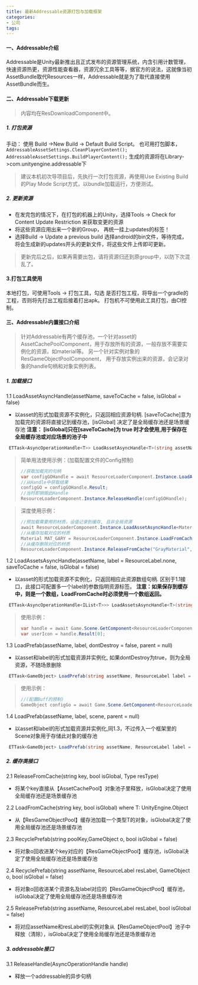 ```yaml
---
title: 最新Addressable资源打包与加载框架
categories:
- 公司
tags: 
---
```


#### 一、Addressable介绍

Addressable是Unity最新推出且正式发布的资源管理系统，内含引用计数管理，快速资源热更，资源性能查看器，资源冗余工具等等，据官方的说法，这就像当初AssetBundle取代Resources一样，Addressable就是为了取代直接使用AssetBundle而生。

#### 二、Addressable下载更新
> 内容均在ResDownloadComponent中。

##### 1. 打包资源
手动： 使用 Build ->New Build -> Default Build Script。 也可用打包脚本，`AddressableAssetSettings.CleanPlayerContent();
        AddressableAssetSettings.BuildPlayerContent();`
生成的资源将在Library->com.unityengine.addressable下
> 建议本机初次导项目后，先执行一次打包资源，再使用Use Existing Build的Play Mode Script方式，以bundle加载运行，方便测试。

##### 2. 更新资源
* 在发完包的情况下，在打包的机器上的Unity，选择Tools -> Check for Content Update Restriction 来获取变更的资源
* 将这些资源应用出来一个新的Group， 再统一挂上updates的标签！
* 选择Build -> Update a previous build 选择android的bin文件，等待完成，将会生成新的updates开头的更新文件，将这些文件上传即可更新。
> 更新完后之后，如果再需要出包，请将资源归还到原group中，以防下次混乱了。

#### 3.打包工具使用
本地打包，可使用Tools -> 打包工具，勾选 是否打包工程，将导出一个gradle的工程，否则将先打出工程后接着打出apk。
打包机不可使用此工具打包，由CI控制。

#### 三、Addressable内置接口介绍

> 针对Addressable有两个缓存池，一个针对asset的 AssetCachePoolComponent，用于存放所有的资源，一般存放不需要实例化的资源，如material等。  另一个针对实例对象的 ResGameObjectPoolComponent， 用于存放实例出来的资源，会记录对象的handle句柄和对象实例列表。

 ##### 1. 加载接口

1.1 LoadAssetAsyncHandle(assetName, saveToCache = false, isGlobal = false)
 * 以asset的形式加载资源不实例化，只返回相应资源句柄. [saveToCache]意为加载完的资源将直接记到缓存池，[isGlobal] 决定了是全局缓存池还是场景缓存池
**注意： [isGlobal]只在[saveToCache]为 true 时才会使用,用于保存在全局缓存池或对应场景的池子中**
```csharp
 ETTask<AsyncOperationHandle<T>> LoadAssetAsyncHandle<T>(string assetName, bool saveToCache = false, bool isGlobal = false)
```

>简单用法使用示例：(加载配置文件的Config预制)
>
>```csharp
> //获取加载完的句柄
>var configGOHandle = await ResourceLoaderComponent.Instance.LoadAssetAsyncHandle<GameObject>("Config");
>//从Handle中获取结果
> configGO = configGOHandle.Result;
> //当时即销毁此Handle
>ResourceLoaderComponent.Instance.ReleaseHandle(configGOHandle);


>深度使用示例：
>```csharp
>//预加载需要用的材质，设值记录到缓存, 且非全局资源
>await ResourceLoaderComponent.Instance.LoadAssetAsyncHandle<Material>("GrayMaterial",true,false);
> //从缓存加载对应的材质
> Material MAT_GARY = ResourceLoaderComponent.Instance.LoadFromCache<Material>("GrayMaterial", false);
>//从缓存删除对应的材质
> ResourceLoaderComponent.Instance.ReleaseFromCache("GrayMaterial",false,typeof(Material));
>```

1.2 LoadAssetsAsyncHandle(assetName, label = ResourceLabel.none, saveToCache = false, isGlobal = false)
* 以asset的形式加载资源不实例化，只返回相应此资源数组句柄. 区别于1.1接口，此接口可配置多一个label的参数指明资源标签。
**注意：如果保存到缓存中，则是一个数组，LoadFromCache时必须使用一个数组返回。**
```csharp
 ETTask<AsyncOperationHandle<IList<T>>> LoadAssetsAsyncHandle<T>(string assetName, ResourceLabel label = ResourceLabel.none, bool saveToCache = false, bool isGlobal = false)
```

>使用示例：
>```csharp
>var handle = await Game.Scene.GetComponent<ResourceLoaderComponent>().LoadAssetsAsyncHandle<GameObject>("HeadResSmallSize",ResourceLabel.ui);
>var userIcon = handle.Result[0];
>``` 
 
1.3 LoadPrefab(assetName, label, dontDestroy = false, parent = null)
* 以asset和label的形式加载资源并实例化, 如果dontDestroy为true，则为全局资源，不随场景删除
```csharp
 ETTask<GameObject> LoadPrefab(string assetName, ResourceLabel label = ResourceLabel.none, bool dontDestroy = false, Transform parent = null)
```

>使用示例：
>```csharp
>//(配置Buff的预制)
> GameObject configGo = await Game.Scene.GetComponent<ResourceLoaderComponent>().LoadPrefab($"{buffCfg}",ResourceLabel.buff);
 >```

1.4 LoadPrefab(assetName, label, scene, parent = null)
* 以asset和label的形式加载资源并实例化,同1.3，不过传入一个框架里的Scene对象用于存储此对象的缓存池
```csharp
 ETTask<GameObject> LoadPrefab(string assetName, ResourceLabel label = ResourceLabel.none, bool dontDestroy = false, Transform parent = null)
```

 ##### 2. 缓存类接口
 
 2.1 ReleaseFromCache(string key, bool isGlobal, Type resType)
* 将某个key直接从【AssetCachePool】对象池子里释放，isGlobal决定了使用全局缓存池还是场景缓存池

2.2 LoadFromCache<T>(string key, bool isGlobal) where T: UnityEngine.Object
 * 从【ResGameObjectPool】缓存池加载一个类型T的对象，isGlobal决定了使用全局缓存池还是场景缓存池

2.3 RecyclePrefab(string poolKey,GameObject o, bool isGlobal = false)
* 将对象o回收进某个key对应的【ResGameObjectPool】缓存池，isGlobal决定了使用全局缓存池还是场景缓存池

2.4 RecyclePrefab(string assetName, ResourceLabel resLabel, GameObject o, bool isGlobal = false)
* 将对象o回收进某个资源名及label对应的【ResGameObjectPool】缓存池，isGlobal决定了使用全局缓存池还是场景缓存池

2.5 ReleasePrefab(string assetName, ResourceLabel resLabel, bool isGlobal = false)
*  将对应assetName和resLabel的实例对象从【ResGameObjectPool】池子中释放（清除），isGlobal决定了使用全局缓存池还是场景缓存池


##### 3. addressable接口

3.1 ReleaseHandle(AsyncOperationHandle handle)
* 释放一个addressable的异步句柄 

